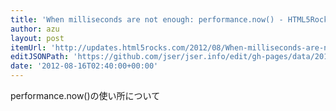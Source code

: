 ```yaml
---
title: 'When milliseconds are not enough: performance.now() - HTML5Rocks Updates'
author: azu
layout: post
itemUrl: 'http://updates.html5rocks.com/2012/08/When-milliseconds-are-not-enough-performance-now'
editJSONPath: 'https://github.com/jser/jser.info/edit/gh-pages/data/2012/08/index.json'
date: '2012-08-16T02:40:00+00:00'
---
```

performance.now()の使い所について
